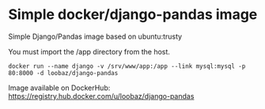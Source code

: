 Simple docker/django-pandas image
=================================

Simple Django/Pandas image based on ubuntu:trusty

You must import the /app directory from the host.

`docker run --name django -v /srv/www/app:/app --link mysql:mysql -p 80:8000 -d loobaz/django-pandas`

Image available on DockerHub: https://registry.hub.docker.com/u/loobaz/django-pandas
